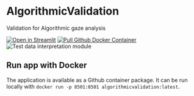 # AlgorithmicValidation
Validation for Algorithmic gaze analysis

[![Open in Streamlit](https://static.streamlit.io/badges/streamlit_badge_black_white.svg)](https://share.streamlit.io/footballdaniel/algorithmicvalidation/main/validation.py) [![Pull Github Docker Container](https://github.com/footballdaniel/algorithmicvalidation/workflows/ci/badge.svg)](https://github.com/users/footballdaniel/packages/container/package/algorithmicvalidation)![Test data interpretation module](https://github.com/footballdaniel/algorithmicvalidation/workflows/Test%20data%20interpretation%20module/badge.svg)

## Run app with Docker
The application is available as a Github container package. It can be run locally with `docker run -p 8501:8501 algorithmicvalidation:latest`.


